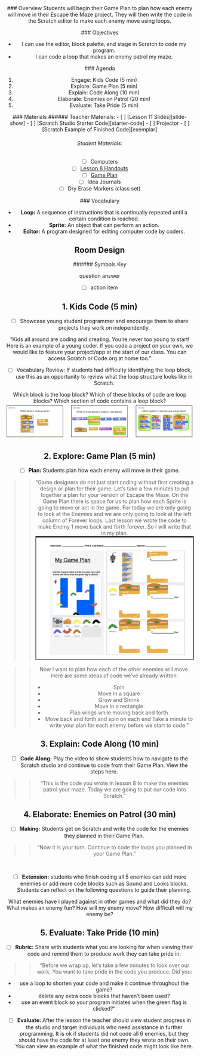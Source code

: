 <header class='header' title='Enemies Everywhere Continued' subtitle='Lesson 11'/>

<notable>
<iconp src='/icons/activity.png'>### Overview</iconp>
Students will begin their Game Plan to plan how each enemy will move in their Escape the Maze project. They will then write the code in the Scratch editor to make each enemy move using loops.

<iconp src='/icons/objectives.png'>### Objectives</iconp>
- I can use the editor, block palette, and stage in Scratch to code my program.
- I can code a loop that makes an enemy patrol my maze.

<iconp src='/icons/agenda.png'>### Agenda</iconp>
1. Engage: Kids Code (5 min)
1. Explore: Game Plan (5 min)
1. Explain: Code Along (10 min)
1. Elaborate: Enemies on Patrol (20 min)
1. Evaluate: Take Pride (5 min)



<note>
<iconp src='/icons/materials.png'>### Materials</iconp>
###### Teacher Materials:
- [ ] [Lesson 11 Slides][slide-show]
- [ ] [Scratch Studio Starter Code][starter-code]
- [ ] Projector
- [ ] [Scratch Example of Finished Code][exemplar]

###### Student Materials:
- [ ] Computers
- [ ] [Lesson 8 Handouts][handout]
- [ ] [Game Plan][plan]
- [ ] Idea Journals
- [ ] Dry Erase Markers (class set)

<iconp src='/icons/vocab.png'>### Vocabulary</iconp>

- **Loop:** A sequence of instructions that is continually repeated until a certain condition is reached.
- **Sprite:** An object that can perform an action.
- **Editor:** A program designed for editing computer code by coders.
</note>

## Room Design

<note borderLeft='2px solid green' mt='2em'>
###### Symbols Key

<iconp ml='1.65em' type='question'>question</iconp>
<iconp ml='1.65em' type='answer'>answer</iconp>
- [ ] action item
</note>

## 1. Kids Code (5 min)

- [ ] Showcase young student programmer and encourage them to share projects they work on independently.

“Kids all around are coding and creating. You’re never too young to start! Here is an example of a young coder. If you code a project on your own, we would like to feature your project/app at the start of our class. You can access Scratch or Code.org at home too.”

- [ ] Vocabulary Review: If students had difficulty identifying the loop block, use this as an opportunity to review what the loop structure looks like in Scratch.

<iconp type='question'>Which block is the loop block?</iconp>
<iconp type='question'>Which of these blocks of code are loop blocks?</iconp>
<iconp type='question'>Which section of code contains a loop block?</iconp>
![slides-vocab](./images/slides-vocabulary.jpeg)

## 2. Explore: Game Plan (5 min)

- [ ] **Plan:** Students plan how each enemy will move in their game.

> > “Game designers do not just start coding without first creating a design or plan for their game. Let’s take a few minutes to put together a plan for your version of Escape the Maze. On the Game Plan there is space for us to plan how each Sprite is going to move or act in the game. For today we are only going to look at the Enemies and we are only going to look at the left column of Forever loops. Last lesson we wrote the code to make Enemy 1 move back and forth forever. So I will write that in my plan. 
![game plan](./images/plan.jpeg)

> > Now I want to plan how each of the other enemies will move. Here are some ideas of code we’ve already written: 
> > - Spin
> > - Move in a square
> > - Grow and Shrink
> > - Move in a rectangle
> > - Flap wings while moving back and forth
> > - Move back and forth and spin on each end
> > Take a minute to write your plan for each enemy before we start to code.”   

## 3. Explain: Code Along (10 min)

- [ ] **Code Along:** Play the video to show students how to navigate to the Scratch studio and continue to code from their Game Plan. View the steps here.

> > “This is the code you wrote in lesson 8 to make the enemies patrol your maze. Today we are going to put our code into Scratch.”

## 4. Elaborate: Enemies on Patrol (30 min)

- [ ] **Making:** Students get on Scratch and write the code for the enemies they planned in their Game Plan.

> > “Now it is your turn. Continue to code the loops you planned in your Game Plan.”

<br/>

- [ ] **Extension:** students who finish coding all 5 enemies can add more enemies or add more code blocks such as Sound and Looks blocks. Students can reflect on the following questions to guide their planning.

<iconp type="question">What enemies have I played against in other games and what did they do?</iconp>
<iconp type="question">What makes an enemy fun? How will my enemy move? </iconp>
<iconp type="question">How difficult will my enemy be?</iconp>


## 5. Evaluate: Take Pride (10 min)

- [ ] **Rubric:** Share with students what you are looking for when viewing their code and remind them to produce work they can take pride in.

> > “Before we wrap up, let’s take a few minutes to look over our work. You want to take pride in the code you produce. Did you:
- use a loop to shorten your code and make it continue throughout the game?
- delete any extra code blocks that haven’t been used?
- use an event block so your program initiates when the green flag is clicked?”

- [ ] **Evaluate:** After the lesson the teacher should view student progress in the studio and target individuals who need assistance in further programming. It is ok if students did not code all 6 enemies, but they should have the code for at least one enemy they wrote on their own. You can view an example of what the finished code might look like here.

</notable>

[slide-show]: https://docs.google.com/presentation/d/1fdFUCvEZMqRLqZ-2s5JmR7jYWQPmQlxgaiiYnoNU-IY/edit#slide=id.p
[starter-code]: https://scratch.mit.edu/projects/138905189/
[exemplar]: https://scratch.mit.edu/projects/138901128/
[handout]: https://drive.google.com/file/d/0B2wBzr9vcXjPbmZZRHVNVTcwM2M/view?usp=drive_web
[code-an-artist]: https://studio.code.org/gallery/art
[video]: https://drive.google.com/open?id=0B2wBzr9vcXjPSTJCWmdDdDFFbXc
[plan]: https://drive.google.com/file/d/0B2wBzr9vcXjPN3hPQmItMndvQ1k/view
